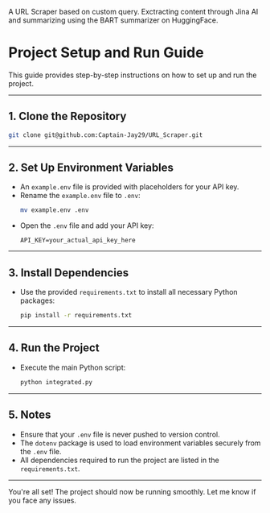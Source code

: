 A URL Scraper based on custom query. Exctracting content through Jina AI and summarizing using the BART summarizer on HuggingFace.

# Project Setup and Run Guide

This guide provides step-by-step instructions on how to set up and run the project.

---

## **1. Clone the Repository**
```bash
git clone git@github.com:Captain-Jay29/URL_Scraper.git
```

---

## **2. Set Up Environment Variables**
- An `example.env` file is provided with placeholders for your API key.
- Rename the `example.env` file to `.env`:
  ```bash
  mv example.env .env
  ```
- Open the `.env` file and add your API key:
  ```env
  API_KEY=your_actual_api_key_here
  ```

---

## **3. Install Dependencies**
- Use the provided `requirements.txt` to install all necessary Python packages:
  ```bash
  pip install -r requirements.txt
  ```

---

## **4. Run the Project**
- Execute the main Python script:
  ```bash
  python integrated.py
  ```

---

## **5. Notes**
- Ensure that your `.env` file is never pushed to version control.
- The `dotenv` package is used to load environment variables securely from the `.env` file.
- All dependencies required to run the project are listed in the `requirements.txt`.

---

You're all set! The project should now be running smoothly. Let me know if you face any issues.

